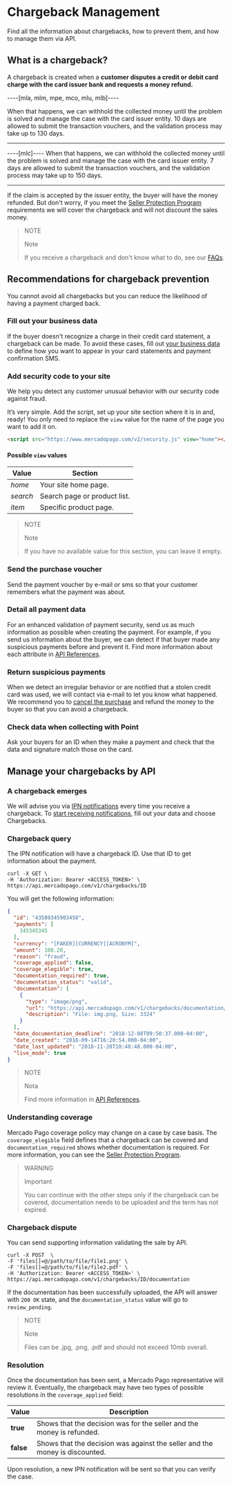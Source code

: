 # Chargeback Management

Find all the information about chargebacks, how to prevent them, and how to manage them via API.

## What is a chargeback?

A chargeback is created when a **customer disputes a credit or debit card charge with the card issuer bank and requests a money refund.**

----[mla, mlm, mpe, mco, mlu, mlb]----

When that happens, we can withhold the collected money until the problem is solved and manage the case with the card issuer entity. 10 days are allowed to submit the transaction vouchers, and the validation process may take up to 130 days.

------------

----[mlc]----
When that happens, we can withhold the collected money until the problem is solved and manage the case with the card issuer entity.  7 days are allowed to submit the transaction vouchers, and the validation process may take up to 150 days.

------------

If the claim is accepted by the issuer entity, the buyer will have the money refunded.  But don't worry, if you meet the [Seller Protection Program](https://www.mercadopago.com.ar/ayuda/requisitos-programa-proteccion-vendedor_294) requirements we will cover the chargeback and will not discount the sales money.

> NOTE
>
> Note
>
> If you receive a chargeback and don't know what to do, see our [FAQs](https://www.mercadopago.com.ar/ayuda/recib%C3%AD-un-contracargo_4249).

## Recommendations for chargeback prevention

You cannot avoid all chargebacks but you can reduce the likelihood of having a payment charged back.

### Fill out your business data

If the buyer doesn't recognize a charge in their credit card statement, a chargeback can be made.  To avoid these cases, fill out [your business data](https://www.mercadopago.com.uy/settings/account) to define how you want to appear in your card statements and payment confirmation SMS.

### Add security code to your site

We help you detect any customer unusual behavior with our security code against fraud.

It’s very simple.  Add the script, set up your site section where it is in and, ready!  You only need to replace the `view` value for the name of the page you want to add it on.

```html
<script src="https://www.mercadopago.com/v2/security.js" view="home"></script>
```

#### Possible `view` values

| Value | Section |
| --- | --- |
| *home* | Your site home page. |
| *search* | Search page or product list. |
| *item* | Specific product page. |

> NOTE
>
> Note
>
> If you have no available value for this section, you can leave it empty.

### Send the purchase voucher

Send the payment voucher by e-mail or sms so that your customer remembers what the payment was about.

### Detail all payment data

For an enhanced validation of payment security, send us as much information as possible when creating the payment.  For example, if you send us information about the buyer, we can detect if that buyer made any suspicious payments before and prevent it.
Find more information about each attribute in [API References](https://www.mercadopago[FAKER][URL][DOMAIN]/developers/en/reference/payments/_payments/post).

### Return suspicious payments

When we detect an irregular behavior or are notified that a stolen credit card was used, we will contact via e-mail to let you know what happened. We recommend you to [cancel the purchase](https://www.mercadopago[FAKER][URL][DOMAIN]/developers/en/guides/manage-account/account/cancellations-and-refunds) and refund the money to the buyer so that you can avoid a chargeback.

### Check data when collecting with Point

Ask your buyers for an ID when they make a payment and check that the data and signature match those on the card.

## Manage your chargebacks by API

### A chargeback emerges

We will advise you via [IPN notifications](https://www.mercadopago[FAKER][URL][DOMAIN]/developers/en/guides/notifications/ipn) every time you receive a chargeback. To [start receiving notifications](https://www.mercadopago.com.ar/herramientas/notificaciones), fill out your data and choose Chargebacks.

### Chargeback query

The IPN notification will have a chargeback ID. Use that ID to get information about the payment.

```
curl -X GET \
-H 'Authorization: Bearer <ACCESS_TOKEN>' \
https://api.mercadopago.com/v1/chargebacks/ID
```

You will get the following information:

```json
{
  "id": "43589345903450",
  "payments": [
    345345345
  ],
  "currency": "[FAKER][CURRENCY][ACRONYM]",
  "amount": 100.20,
  "reason": "fraud",
  "coverage_applied": false,
  "coverage_elegible": true,
  "documentation_required": true,
  "documentation_status": "valid",
  "documentation": [
    {
      "type": "image/png",
      "url": "https://api.mercadopago.com/v1/chargebacks/documentation/op/op-4ccf4f39-b6f7-4c7b-a5ce-e8941a2a2b5f",
      "description": "File: img.png, Size: 3324"
    }
  ],
  "date_documentation_deadline": "2018-12-08T09:50:37.000-04:00",
  "date_created": "2018-09-14T16:20:54.000-04:00",
  "date_last_updated": "2018-11-28T10:48:48.000-04:00",
  "live_mode": true
}
```

> NOTE
>
> Nota
>
> Find more information in [API References](https://www.mercadopago[FAKER][URL][DOMAIN]/developers/en/reference/chargebacks/_chargebacks_id/get).

### Understanding coverage

Mercado Pago coverage policy may change on a case by case basis.
The `coverage_elegible` field defines that a chargeback can be covered and `documentation_required` shows whether documentation is required.
For more information, you can see the [Seller Protection Program](https://www.mercadopago.com.ar/ayuda/requisitos-programa-proteccion-vendedor_294).

> WARNING
>
> Important
>
> You can continue with the other steps only if the chargeback can be covered, documentation needs to be uploaded and the term has not expired.

### Chargeback dispute

You can send supporting information validating the sale by API.

```
curl -X POST  \
-F 'files[]=@/path/to/file/file1.png' \
-F 'files[]=@/path/to/file/file2.pdf' \
-H 'Authorization: Bearer <ACCESS_TOKEN>' \
https://api.mercadopago.com/v1/chargebacks/ID/documentation
```

If the documentation has been successfully uploaded, the API will answer with `200 OK` state, and the `documentation_status` value will go to `review_pending`.

> NOTE
>
> Note
>
> Files can be .jpg, .png, .pdf and should not exceed 10mb overall.

### Resolution

Once the documentation has been sent, a Mercado Pago representative will review it.
Eventually, the chargeback may have two types of possible resolutions in the `coverage_applied` field:

| Value           | Description
| ----            | ----
| **true**  | Shows that the decision was for the seller and the money is refunded.
| **false** | Shows that the decision was against the seller and the money is discounted.

Upon resolution, a new IPN notification will be sent so that you can verify the case.
